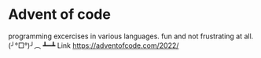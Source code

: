 # Advent of code
programming excercises in various languages. fun and not frustrating at all. 	(╯°□°)╯︵ ┻━┻
Link https://adventofcode.com/2022/
